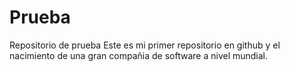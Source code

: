 # Prueba
Repositorio de prueba
Este es mi  primer repositorio en github y el nacimiento de una gran compañia de software  a nivel mundial.
